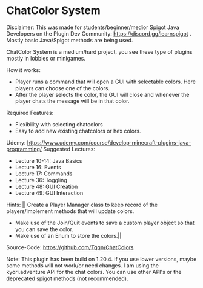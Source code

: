 # ChatColor System

Disclaimer: This was made for students/beginner/medior Spigot Java Developers on the Plugin Dev Community: https://discord.gg/learnspigot . 
Mostly basic Java/Spigot methods are being used.

ChatColor System is a medium/hard project, you see these type of plugins mostly in lobbies or minigames.

How it works:
* Player runs a command that will open a GUI with selectable colors. Here players can choose one of the colors.
* After the player selects the color, the GUI will close and whenever the player chats the message will be in that color.

Required Features:
* Flexibility with selecting chatcolors
* Easy to add new existing chatcolors or hex colors.

Udemy: https://www.udemy.com/course/develop-minecraft-plugins-java-programming/
Suggested Lectures:
* Lecture 10-14: Java Basics
* Lecture 16: Events
* Lecture 17: Commands
* Lecture 36: Toggling
* Lecture 48: GUI Creation
* Lecture 49: GUI Interaction

Hints:
|| Create a Player Manager class to keep record of the players/implement methods that will update colors.
* Make use of the Join/Quit events to save a custom player object so that you can save the color.
* Make use of an Enum to store the colors.||

Source-Code: https://github.com/Tqqn/ChatColors

Note: This plugin has been build on 1.20.4. If you use lower versions, maybe some methods will not work/or need changes.
I am using the kyori.adventure API for the chat colors. You can use other API's or the deprecated spigot methods (not recommended).
